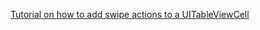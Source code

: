 [Tutorial on how to add swipe actions to a UITableViewCell](https://programmingwithswift.com/uitableviewcell-swipe-actions-with-swift/)
